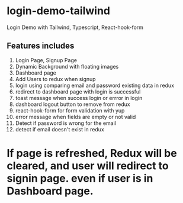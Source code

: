 # login-demo-tailwind
Login Demo with Tailwind, Typescript, React-hook-form

## Features includes

1. Login Page, Signup Page
2. Dynamic Background with floating images
3. Dashboard page
4. Add Users to redux when signup
5. login using comparing email and password existing data in redux
6. redirect to dashboard page with login is successful
7. toast message when success login or errror in login
8. dashboard logout button to remove from redux
9. react-hook-form for form validation with yup
10. error message when fields are empty or not valid
11. Detect if password is wrong for the email
12. detect if email doesn't exist in redux

# If page is refreshed, Redux will be cleared, and user will redirect to signin page. even if user is in Dashboard page.
